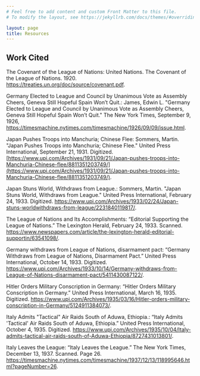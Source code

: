 ```yaml
---
# Feel free to add content and custom Front Matter to this file.
# To modify the layout, see https://jekyllrb.com/docs/themes/#overriding-theme-defaults

layout: page
title: Resources
---
```


## Work Cited

The Covenant of the League of Nations:
United Nations. The Covenant of the League of Nations. 1920. https://treaties.un.org/doc/source/covenant.pdf.

Germany Elected to League and Council by Unanimous Vote as Assembly Cheers, Geneva Still Hopeful Spain Won’t Quit.:
James, Edwin L. "Germany Elected to League and Council by Unanimous Vote as Assembly Cheers, Geneva Still Hopeful Spain Won’t Quit." The New York Times, September 9, 1926, https://timesmachine.nytimes.com/timesmachine/1926/09/09/issue.html.

Japan Pushes Troops into Manchuria; Chinese Flee:
Sommers, Martin. "Japan Pushes Troops into Manchuria; Chinese Flee." United Press International, September 21, 1931. Digitized. [https://www.upi.com/Archives/1931/09/21/Japan-pushes-troops-into-Manchuria-Chinese-flee/8811351203749/](https://www.upi.com/Archives/1931/09/21/Japan-pushes-troops-into-Manchuria-Chinese-flee/8811351203749/).

Japan Stuns World, Withdraws from League.:
Sommers, Martin. "Japan Stuns World, Withdraws from League." United Press International, February 24, 1933. Digitized. https://www.upi.com/Archives/1933/02/24/Japan-stuns-worldwithdraws-from-league/2231840119817/.

The League of Nations and Its Accomplishments:
“Editorial Supporting the League of Nations.” The Lexington Herald, February 24, 1933. Scanned. https://www.newspapers.com/article/the-lexington-herald-editorial-supportin/63541098/.

Germany withdraws from League of Nations, disarmament pact:
“Germany Withdraws from League of Nations, Disarmament Pact.” United Press International, October 14, 1933. Digitized. https://www.upi.com/Archives/1933/10/14/Germany-withdraws-from-League-of-Nations-disarmament-pact/5411430087122/.

Hitler Orders Military Conscription in Germany:
“Hitler Orders Military Conscription in Germany.” United Press International, March 16, 1935. Digitized. https://www.upi.com/Archives/1935/03/16/Hitler-orders-military-conscription-in-Germany/5124911384073/.

Italy Admits "Tactical" Air Raids South of Aduwa, Ethiopia.:
“Italy Admits 'Tactical' Air Raids South of Aduwa, Ethiopia.” United Press International, October 4, 1935. Digitized. https://www.upi.com/Archives/1935/10/04/Italy-admits-tactical-air-raids-south-of-Aduwa-Ethiopia/8727431013801/.

Italy Leaves the League:
“Italy Leaves the League.” The New York Times, December 13, 1937. Scanned. Page 26. https://timesmachine.nytimes.com/timesmachine/1937/12/13/118995646.html?pageNumber=26.